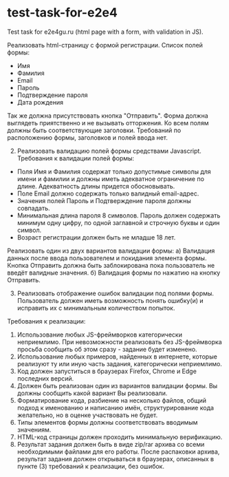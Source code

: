 # test-task-for-e2e4
Test task for e2e4gu.ru (html page with a form, with validation in JS).

Реализовать html-страницу с формой регистрации. Список полей формы:

- Имя
- Фамилия
- Email
- Пароль
- Подтверждение пароля
- Дата рождения

Так же должна присутствовать кнопка "Отправить".
Форма должна выглядеть приятственно и не вызывать отторжения.
Ко всем полям должны быть соответствующие заголовки.
Требований по расположению формы, заголовков и полей ввода нет.

2. Реализовать валидацию полей формы средствами Javascript. Требования к валидации полей формы:

- Поля Имя и Фамилия содержат только допустимые символы для имени и фамилии и должны иметь адекватное ограничение по длине. Адекватность длины придется обосновывать.
- Поле Email должно содержать только валидный email-адрес.
- Значения полей Пароль и Подтверждение пароля должны совпадать.
- Минимальная длина пароля 8 символов. Пароль должен содержать минимум одну цифру, по одной заглавной и строчную буквы и один символ.
- Возраст регистрации должен быть не младше 18 лет.

Реализовать один из двух вариантов валидации формы:
а) Валидация данных после ввода пользователем и покидания элемента формы. Кнопка Отправить должна быть заблокирована пока пользователь не введёт валидные значения.
б) Валидация формы по нажатию на кнопку Отправить.


3. Реализовать отображение ошибок валидации под полями формы. Пользователь должен иметь возможность понять ошибку(и) и исправить их с минимальным количеством попыток.


Требования к реализации:
1. Использование любых JS-фреймворков категорически неприемлимо. При невозможности реализовать без JS-фреймворка просьба сообщить об этом сразу - задание будет изменено.
2. Использование любых примеров, найденных в интернете, которые реализуют ту или иную часть задания, категорически неприемлимо.
3. Код должен запуститься в браузерах Firefox, Chrome и Edge последних версий.
4. Должен быть реализован один из вариантов валидации формы. Вы должны сообщить какой вариант Вы реализовали.
5. Форматирование кода, разбиение на несколько файлов, общий подход к именованию и написанию имён, структурирование кода желательно, но в оценке участвовать не будет.
6. Типы элементов формы должны соответствовать вводимым значениям.
7. HTML-код страницы должен проходить минимальную верификацию.
8. Результат задания должен быть в виде zip/rar архива со всеми необходимыми файлами для его работы. После распаковки архива, результат задания должен открываться в браузерах, описанных в пункте (3) требований к реализации, без ошибок.
